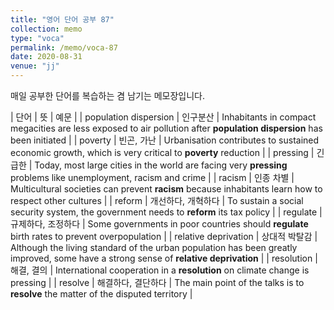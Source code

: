 ```yaml
---
title: "영어 단어 공부 87"
collection: memo
type: "voca"
permalink: /memo/voca-87
date: 2020-08-31
venue: "jj"
---
```


매일 공부한 단어를 복습하는 겸 남기는 메모장입니다.

| 단어 | 뜻 | 예문 |
| population dispersion | 인구분산 | Inhabitants in compact megacities are less exposed to air pollution after **population dispersion** has been initiated |
| poverty | 빈곤, 가난 | Urbanisation contributes to sustained economic growth, which is very critical to **poverty** reduction |
| pressing | 긴급한 | Today, most large cities in the world are facing very **pressing** problems like unemployment, racism and crime |
| racism | 인종 차별 | Multicultural societies can prevent **racism** because inhabitants learn how to respect other cultures |
| reform | 개선하다, 개혁하다 | To sustain a social security system, the government needs to **reform** its tax policy |
| regulate | 규제하다, 조정하다 | Some governments in poor countries should **regulate** birth rates to prevent overpopulation |
| relative deprivation | 상대적 박탈감 | Although the living standard of the urban population has been greatly improved, some have a strong sense of **relative deprivation** |
| resolution | 해결, 결의 | International cooperation in a **resolution** on climate change is pressing |
| resolve | 해결하다, 결단하다 | The main point of the talks is to **resolve** the matter of the disputed territory |



































